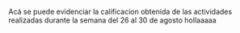 Acá se puede evidenciar la calificacion obtenida de las actividades realizadas durante la semana del 26 al 30 de agosto hollaaaaa
